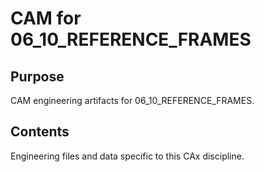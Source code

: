 # CAM for 06_10_REFERENCE_FRAMES

## Purpose
CAM engineering artifacts for 06_10_REFERENCE_FRAMES.

## Contents
Engineering files and data specific to this CAx discipline.
